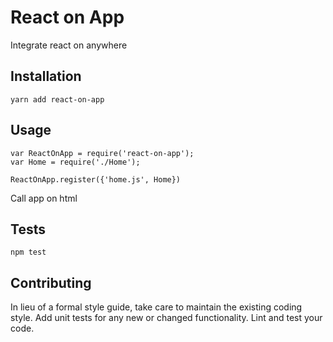 React on App
=========

Integrate react on anywhere

## Installation

  `yarn add react-on-app`

## Usage

    var ReactOnApp = require('react-on-app');
    var Home = require('./Home');

    ReactOnApp.register({'home.js', Home})
  
  
  Call app on html
  <div id="app"></div>
  <script>
  	ReactOnApp.render({
  		domId: 'app',
  		name: 'home.js'
  	})
  </script>


## Tests

  `npm test`

## Contributing

In lieu of a formal style guide, take care to maintain the existing coding style. Add unit tests for any new or changed functionality. Lint and test your code.